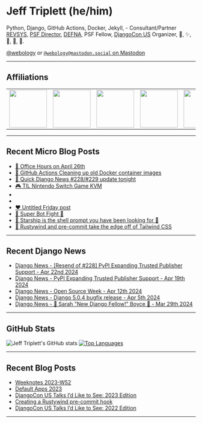 # Jeff Triplett (he/him)

Python, Django, GitHub Actions, Docker, Jekyll,  - Consultant/Partner [REVSYS][], [PSF Director][], [DEFNA][], PSF Fellow, [DjangoCon US][] Organizer, 🏀, ✨, 💪, 🏃, 🤖.

<a href="https://twitter.com/webology">@webology</a> or <a href="https://mastodon.social/@webology" rel="me">`@webology@mastodon.social` on Mastodon</a>

<hr>

## Affiliations

<table border="0">
<tr>
<td><a href="https://github.com/revsys/"><img src="https://avatars.githubusercontent.com/u/308096?s=200&v=4" width="100px"></a></td>
<td><a href="https://github.com/psf/"><img src="https://avatars.githubusercontent.com/u/50630501?s=200&v=4" width="100px"></a></td>
<td><a href="https://github.com/djangocon/"><img src="https://avatars.githubusercontent.com/u/2891658?s=400&&v=4" width="100px"></a></td>
<td><a href="https://github.com/defna/"><img src="https://avatars.githubusercontent.com/u/13454395?s=200&v=4" width="100px"></a></td>
<td><a href="https://github.com/djangopackages/"><img src="https://avatars.githubusercontent.com/u/27385825?s=200&v=4" width="100px"></a></td>
</tr>
</table>

<hr>

## Recent Micro Blog Posts

<!--START_SECTION:micro-posts-->
* [📅 Office Hours on April 26th](https:&#x2F;&#x2F;micro.webology.dev&#x2F;2024&#x2F;04&#x2F;24&#x2F;office-hours-on.html)
* [🐳 GitHub Actions Cleaning up old Docker container images](https:&#x2F;&#x2F;micro.webology.dev&#x2F;2024&#x2F;04&#x2F;23&#x2F;github-actions-cleaning.html)
* [📰 Quick Django News #228&#x2F;#229 update tonight](https:&#x2F;&#x2F;micro.webology.dev&#x2F;2024&#x2F;04&#x2F;22&#x2F;quick-django-news.html)
* [🎮  TIL Nintendo Switch Game KVM](https:&#x2F;&#x2F;micro.webology.dev&#x2F;2024&#x2F;04&#x2F;21&#x2F;til-nintendo-switch.html)
* [](https:&#x2F;&#x2F;micro.webology.dev&#x2F;2024&#x2F;04&#x2F;20&#x2F;glass-i-watched.html)
* [](https:&#x2F;&#x2F;micro.webology.dev&#x2F;2024&#x2F;04&#x2F;20&#x2F;split-i-noticed.html)
* [❤️ Untitled Friday post](https:&#x2F;&#x2F;micro.webology.dev&#x2F;2024&#x2F;04&#x2F;19&#x2F;untitled-friday-post.html)
* [🤖 Super Bot Fight 🥊](https:&#x2F;&#x2F;micro.webology.dev&#x2F;2024&#x2F;04&#x2F;18&#x2F;super-bot-fight.html)
* [🚀 Starship is the shell prompt you have been looking for 🐚](https:&#x2F;&#x2F;micro.webology.dev&#x2F;2024&#x2F;04&#x2F;17&#x2F;starship-is-the.html)
* [🧰 Rustywind and pre-commit take the edge off of Tailwind CSS](https:&#x2F;&#x2F;micro.webology.dev&#x2F;2024&#x2F;04&#x2F;16&#x2F;rustywind-and-precommit.html)
<!--END_SECTION:micro-posts-->

<hr>

## Recent Django News

<!--START_SECTION:news-->
* [Django News - [Resend of #228] PyPI Expanding Trusted Publisher Support - Apr 22nd 2024](https:&#x2F;&#x2F;django-news.com&#x2F;issues&#x2F;229)
* [Django News - PyPI Expanding Trusted Publisher Support - Apr 19th 2024](https:&#x2F;&#x2F;django-news.com&#x2F;issues&#x2F;228)
* [Django News - Open Source Week - Apr 12th 2024](https:&#x2F;&#x2F;django-news.com&#x2F;issues&#x2F;227)
* [Django News - Django 5.0.4 bugfix release - Apr 5th 2024](https:&#x2F;&#x2F;django-news.com&#x2F;issues&#x2F;226)
* [Django News - 🎉 Sarah &quot;New Django Fellow!&quot; Boyce 🎉 - Mar 29th 2024](https:&#x2F;&#x2F;django-news.com&#x2F;issues&#x2F;225)
<!--END_SECTION:news-->

<hr>

## GitHub Stats

![Jeff Triplett's GitHub stats](https://github-readme-stats.vercel.app/api?username=jefftriplett&show_icons=&private_count=true&theme=dracula)  [![Top Languages](https://github-readme-stats.vercel.app/api/top-langs/?username=jefftriplett&layout=compact&theme=dracula)]()

<hr>

## Recent Blog Posts

<!--START_SECTION:posts-->
* [Weeknotes 2023-W52](https:&#x2F;&#x2F;jefftriplett.com&#x2F;2023&#x2F;weeknotes-2023-w52&#x2F;)
* [Default Apps 2023](https:&#x2F;&#x2F;jefftriplett.com&#x2F;2023&#x2F;default-apps-2023&#x2F;)
* [DjangoCon US Talks I’d Like to See: 2023 Edition](https:&#x2F;&#x2F;jefftriplett.com&#x2F;2023&#x2F;djangocon-us-talks-i-d-like-to-see-2023-edition&#x2F;)
* [Creating a Rustywind pre-commit hook](https:&#x2F;&#x2F;jefftriplett.com&#x2F;2023&#x2F;rustywind-pre-commit-hook&#x2F;)
* [DjangoCon US Talks I’d Like to See: 2022 Edition](https:&#x2F;&#x2F;jefftriplett.com&#x2F;2022&#x2F;djangocon-us-talks-i-d-like-to-see-2022-edition&#x2F;)
<!--END_SECTION:posts-->

<hr>

[DEFNA]: https://www.defna.org/
[DjangoCon US]: http://djangocon.us/
[PSF Director]: https://www.python.org/psf/members/#board-of-directors
[REVSYS]: https://www.revsys.com/

